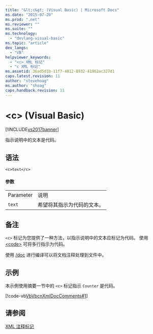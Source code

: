 ```yaml
---
title: "&lt;c&gt; (Visual Basic) | Microsoft Docs"
ms.date: "2015-07-20"
ms.prod: ".net"
ms.reviewer: ""
ms.suite: ""
ms.technology: 
  - "devlang-visual-basic"
ms.topic: "article"
dev_langs: 
  - "VB"
helpviewer_keywords: 
  - "<c> XML 标记"
  - "c XML 标记"
ms.assetid: 36ad5d1b-11f7-4012-8932-41962ac327d1
caps.latest.revision: 11
author: "stevehoag"
ms.author: "shoag"
caps.handback.revision: 11
---
```

# &lt;c&gt; (Visual Basic)
[!INCLUDE[vs2017banner](../../../visual-basic/includes/vs2017banner.md)]

指示说明中的文本是代码。  
  
## 语法  
  
```  
<c>text</c>  
```  
  
#### 参数  
  
|||  
|-|-|  
|Parameter|说明|  
|`text`|希望将其指示为代码的文本。|  
  
## 备注  
 `<c>` 标记为您提供了一种方法，以指示说明中的文本应标记为代码。  使用 [\<code\>](../../../visual-basic/language-reference/xmldoc/code.md) 可将多行指示为代码。  
  
 使用 [\/doc](../../../visual-basic/reference/command-line-compiler/doc.md) 进行编译可以将文档注释处理到文件中。  
  
## 示例  
 本示例使用摘要一节中的 `<c>` 标记指示 `Counter` 是代码。  
  
 [!code-vb[VbVbcnXmlDocComments#1](../../../visual-basic/language-reference/xmldoc/codesnippet/VisualBasic/c_1.vb)]  
  
## 请参阅  
 [XML 注释标记](../../../visual-basic/language-reference/xmldoc/recommended-xml-tags-for-documentation-comments.md)